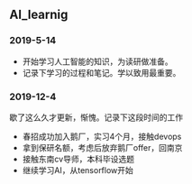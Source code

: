 ## Al_learnig

### 2019-5-14
- 开始学习人工智能的知识，为读研做准备。
- 记录下学习的过程和笔记。学以致用最重要。

### 2019-12-4
歇了这么久才更新，惭愧。记录下这段时间的工作
- 春招成功加入鹅厂，实习4个月，接触devops
- 拿到保研名额，考虑后放弃鹅厂offer，回南京
- 接触东南cv导师，本科毕设选题
- 继续学习AI，从tensorflow开始